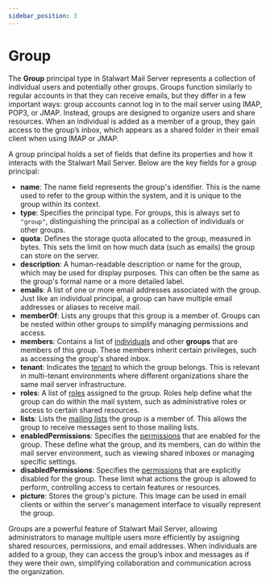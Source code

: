 ```yaml
---
sidebar_position: 3
---
```


# Group

The **Group** principal type in Stalwart Mail Server represents a collection of individual users and potentially other groups. Groups function similarly to regular accounts in that they can receive emails, but they differ in a few important ways: group accounts cannot log in to the mail server using IMAP, POP3, or JMAP. Instead, groups are designed to organize users and share resources. When an individual is added as a member of a group, they gain access to the group’s inbox, which appears as a shared folder in their email client when using IMAP or JMAP.

A group principal holds a set of fields that define its properties and how it interacts with the Stalwart Mail Server. Below are the key fields for a group principal:

- **name**: The name field represents the group's identifier. This is the name used to refer to the group within the system, and it is unique to the group within its context.
- **type**: Specifies the principal type. For groups, this is always set to `"group"`, distinguishing the principal as a collection of individuals or other groups.
- **quota**: Defines the storage quota allocated to the group, measured in bytes. This sets the limit on how much data (such as emails) the group can store on the server.
- **description**: A human-readable description or name for the group, which may be used for display purposes. This can often be the same as the group's formal name or a more detailed label.
- **emails**: A list of one or more email addresses associated with the group. Just like an individual principal, a group can have multiple email addresses or aliases to receive mail.
- **memberOf**: Lists any groups that this group is a member of. Groups can be nested within other groups to simplify managing permissions and access.
- **members**: Contains a list of [individuals](/docs/auth/principals/individual) and other **groups** that are members of this group. These members inherit certain privileges, such as accessing the group's shared inbox.
- **tenant**: Indicates the [tenant](/docs/auth/authorization/tenants) to which the group belongs. This is relevant in multi-tenant environments where different organizations share the same mail server infrastructure.
- **roles**: A list of [roles](/docs/auth/authorization/roles) assigned to the group. Roles help define what the group can do within the mail system, such as administrative roles or access to certain shared resources.
- **lists**: Lists the [mailing lists](/docs/auth/principals/list) the group is a member of. This allows the group to receive messages sent to those mailing lists.
- **enabledPermissions**: Specifies the [permissions](/docs/auth/authorization/permissions) that are enabled for the group. These define what the group, and its members, can do within the mail server environment, such as viewing shared inboxes or managing specific settings.
- **disabledPermissions**: Specifies the [permissions](/docs/auth/authorization/permissions) that are explicitly disabled for the group. These limit what actions the group is allowed to perform, controlling access to certain features or resources.
- **picture**: Stores the group's picture. This image can be used in email clients or within the server's management interface to visually represent the group.

Groups are a powerful feature of Stalwart Mail Server, allowing administrators to manage multiple users more efficiently by assigning shared resources, permissions, and email addresses. When individuals are added to a group, they can access the group’s inbox and messages as if they were their own, simplifying collaboration and communication across the organization.
